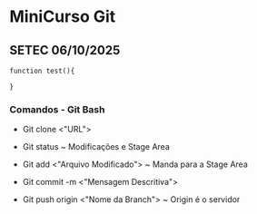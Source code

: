
# MiniCurso Git

## SETEC 06/10/2025
```
function test(){

}
```

### Comandos - Git Bash
* Git clone <"URL">

* Git status ~ Modificações e Stage Area

* Git add <"Arquivo Modificado"> ~ Manda para a Stage Area

* Git commit -m <"Mensagem Descritiva">

* Git push origin <"Nome da Branch"> ~ Origin é o servidor